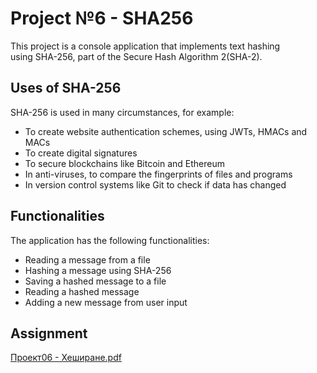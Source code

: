 # Project №6 - SHA256

This project is a console application that implements text hashing <br>
using SHA-256, part of the Secure Hash Algorithm 2(SHA-2).

## Uses of SHA-256

SHA-256 is used in many circumstances, for example:

- To create website authentication schemes, using JWTs, HMACs and MACs <br>
- To create digital signatures <br>
- To secure blockchains like Bitcoin and Ethereum <br>
- In anti-viruses, to compare the fingerprints of files and programs <br>
- In version control systems like Git to check if data has changed <br>

## Functionalities

The application has the following functionalities:

- Reading a message from a file <br>
- Hashing a message using SHA-256 <br>
- Saving a hashed message to a file <br>
- Reading a hashed message <br>
- Adding a new message from user input <br>

## Assignment

[Проект06 - Хеширане.pdf](https://github.com/rayagrigorova/project-6-SHA256/files/12185374/06.-.pdf)

